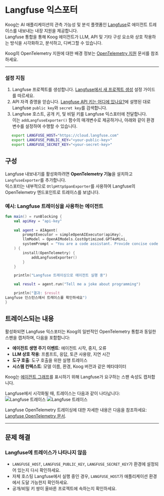 # Langfuse 익스포터

Koog는 AI 애플리케이션의 관측 가능성 및 분석 플랫폼인 [Langfuse](https://langfuse.com/)로 에이전트 트레이스를 내보내는 내장 지원을 제공합니다.  
Langfuse 통합을 통해 Koog 에이전트가 LLM, API 및 기타 구성 요소와 상호 작용하는 방식을 시각화하고, 분석하고, 디버그할 수 있습니다.

Koog의 OpenTelemetry 지원에 대한 배경 정보는 [OpenTelemetry 지원](https://docs.koog.ai/opentelemetry-support/) 문서를 참조하세요.

---

### 설정 지침

1.  Langfuse 프로젝트를 생성합니다. [Langfuse에서 새 프로젝트 생성](https://langfuse.com/docs/get-started#create-new-project-in-langfuse) 설정 가이드를 따르세요.
2.  API 자격 증명을 얻습니다. [Langfuse API 키는 어디에 있나요?](https://langfuse.com/faq/all/where-are-langfuse-api-keys)에 설명된 대로 Langfuse `public key`와 `secret key`를 검색합니다.
3.  Langfuse 호스트, 공개 키, 및 비밀 키를 Langfuse 익스포터에 전달합니다.  
    이는 `addLangfuseExporter()` 함수의 매개변수로 제공하거나, 아래와 같이 환경 변수를 설정하여 수행할 수 있습니다.

```bash
   export LANGFUSE_HOST="https://cloud.langfuse.com"
   export LANGFUSE_PUBLIC_KEY="<your-public-key>"
   export LANGFUSE_SECRET_KEY="<your-secret-key>"
```

## 구성

Langfuse 내보내기를 활성화하려면 **OpenTelemetry 기능**을 설치하고 `LangfuseExporter`를 추가합니다.  
익스포터는 내부적으로 `OtlpHttpSpanExporter`를 사용하여 Langfuse의 OpenTelemetry 엔드포인트로 트레이스를 보냅니다.

### 예시: Langfuse 트레이싱을 사용하는 에이전트

<!--- INCLUDE
import ai.koog.agents.core.agent.AIAgent
import ai.koog.agents.features.opentelemetry.feature.OpenTelemetry
import ai.koog.agents.features.opentelemetry.integration.langfuse.addLangfuseExporter
import ai.koog.prompt.executor.clients.openai.OpenAIModels
import ai.koog.prompt.executor.llms.all.simpleOpenAIExecutor
import kotlinx.coroutines.runBlocking
-->
```kotlin
fun main() = runBlocking {
    val apiKey = "api-key"
    
    val agent = AIAgent(
        promptExecutor = simpleOpenAIExecutor(apiKey),
        llmModel = OpenAIModels.CostOptimized.GPT4oMini,
        systemPrompt = "You are a code assistant. Provide concise code examples."
    ) {
        install(OpenTelemetry) {
            addLangfuseExporter()
        }
    }

    println("Langfuse 트레이싱으로 에이전트 실행 중")

    val result = agent.run("Tell me a joke about programming")

    println("결과: $result
Langfuse 인스턴스에서 트레이스를 확인하세요")
}
```
<!--- KNIT example-langfuse-exporter-01.kt -->

## 트레이스되는 내용

활성화되면 Langfuse 익스포터는 Koog의 일반적인 OpenTelemetry 통합과 동일한 스팬을 캡처하며, 다음을 포함합니다:

-   **에이전트 생명 주기 이벤트**: 에이전트 시작, 중지, 오류
-   **LLM 상호 작용**: 프롬프트, 응답, 토큰 사용량, 지연 시간
-   **도구 호출**: 도구 호출을 위한 실행 트레이스
-   **시스템 컨텍스트**: 모델 이름, 환경, Koog 버전과 같은 메타데이터

Koog는 [에이전트 그래프](https://langfuse.com/docs/observability/features/agent-graphs)를 표시하기 위해 Langfuse가 요구하는 스팬 속성도 캡처합니다.

Langfuse에서 시각화될 때, 트레이스는 다음과 같이 나타납니다:
![Langfuse 트레이스](img/opentelemetry-langfuse-exporter-light.png#only-light)
![Langfuse 트레이스](img/opentelemetry-langfuse-exporter-dark.png#only-dark)

Langfuse OpenTelemetry 트레이싱에 대한 자세한 내용은 다음을 참조하세요:  
[Langfuse OpenTelemetry 문서](https://langfuse.com/integrations/native/opentelemetry#opentelemetry-endpoint).

---

## 문제 해결

### Langfuse에 트레이스가 나타나지 않음
-   `LANGFUSE_HOST`, `LANGFUSE_PUBLIC_KEY`, `LANGFUSE_SECRET_KEY`가 환경에 설정되어 있는지 다시 확인하세요.
-   자체 호스팅 Langfuse에서 실행 중인 경우, `LANGFUSE_HOST`가 애플리케이션 환경에서 도달 가능한지 확인하세요.
-   공개/비밀 키 쌍이 올바른 프로젝트에 속하는지 확인하세요.